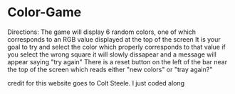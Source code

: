 # Color-Game
Directions: The game will display 6 random colors, one of which corresponds to an RGB value displayed at the top of the screen
            It is your goal to try and select the color which properly corresponds to that value
            if you select the wrong square it will slowly dissapear and a message will appear saying "try again"
            There is a reset button on the left of the bar near the top of the screen which reads either "new colors" or "tray again?"
            
credit for this website goes to Colt Steele. I just coded along
